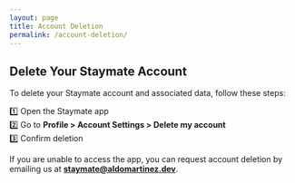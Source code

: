 ```yaml
---
layout: page
title: Account Deletion
permalink: /account-deletion/
---
```


## Delete Your Staymate Account  

To delete your Staymate account and associated data, follow these steps:  

1️⃣ Open the Staymate app  
2️⃣ Go to **Profile > Account Settings > Delete my account**  
3️⃣ Confirm deletion 

If you are unable to access the app, you can request account deletion by emailing us at **staymate@aldomartinez.dev**.  

